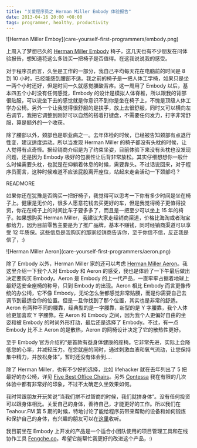 ```yaml
---
title: "关爱程序员之 Herman Miller Embody 体验报告"
date: 2013-04-16 20:00 +08:00
tags: programmer, healthy, productivity
---
```


<aside class="aside">
  ![Herman Miller Emboy](care-yourself-first-programmers/embody.png)
</aside>

上周入了梦想已久的 [Herman Miller Embody](http://www.hermanmiller.cn/Product/Embody-Chairs) 椅子，这几天也有不少朋友在问体验报告，想知道花这么多钱买一把椅子是否值得。在这我说说我的感受。

对于程序员而言，久坐是工作的一部分，我自己平均每天花在电脑前的时间是 8 到 10 小时，已经能感到腰部不适。我之前的椅子是一把人体工学椅，如果只是坐一两个小时还好，但是时间一久就感觉腰酸背疼。这一周用了 Embody 以后，基本四五个小时没有任何感觉，Embody 的设计是模拟人体脊椎，所以跟我的背部很贴服，可以说坐下去的感觉就是你意识不到你是坐在椅子上，不愧是顶级人体工学办公椅。另外一个让我觉得很舒服的是扶手，放上去很舒服，同时又可以横向左右调节，我把它调整到刚好可以自然的搭着打键盘，不需要任何发力，打字非常舒服，算是额外的一个收获。

除了腰部以外，颈部也是职业病之一。去年体检的时候，已经被告知颈部有点退行性变，建议适度运动。所以当发现 Herman Miller 的椅子都没有头枕的时候，让人觉得有点奇怪。据经销商介绍是为了约束坐姿，目前体验下来没有头枕也没发现问题，还是因为 Embody 极好的包裹性让后背非常放松。其实仔细想想你一般什么时候需要头枕，也就是在仰躺着休息的时候，需要靠头。不过话说回来，对于程序员而言，这种时候难道不应该屁股离开座位，站起来走会活动一下颈部吗？

READMORE

如果你还在犹豫是否购买一把好椅子，我觉得可以思考一下你有多少时间是坐在椅子上。健康是无价的，很多人愿意花钱去买更好的车，但是我觉得椅子更值得投资，你花在椅子上的时间比车子要多多了，而且是一把至少可以坐上 15 年的椅子。如果想购买 Herman Miller，我建议大家走经销商渠道，价格比海淘或者淘宝都给力，因为目前零售主要是为了推广品牌，基本不赚钱，同时经销商渠道可以享受 12 年质保。这些信息是我购买的那家经销商告诉你，至于你信不信，反正我是信了，:)

<aside class="aside">
  ![Herman Miller Aeron](care-yourself-first-programmers/aeron.png)
</aside>

除了 Embody 以外，Herman Miller 家的还可以考虑 [Herman Miller Aeron](http://www.hermanmiller.cn/Product/Aeron-Chairs)。我这里介绍一下我个人对 Embody 和 Aeron 的感受，我也是体验了一下午最后做出决定要购买 Embody。Aeron 是 Embody 的上一代产品，一直牢牢占据着地球上最舒适安全座椅的称号，只到 Embody 的出现。Aeron 相比 Embody 而言更像传统的办公椅，它不像 Embody，无论怎么坐都感觉非常贴腰，而是你需要自己去调节到最适合你的位置。但是一旦你找到了那个位置，其实也是非常的舒适。Aeron 有两种不同的腰靠，经典型的是一字腰靠，新型的是 Y 字腰靠，我个人体验更加喜欢 Y 字腰靠。在 Aeron 和 Embody 之间，因为我个人更偏好自由的坐姿和被 Embody 的时尚外形打动，最后还是选择了 Embody。不过，有一点 Embody 比不上 Aeron 的是散热，Aeron 的网椅设计决定了它的散热性更好。

至于 Embody 官方介绍的“是首款有益身体健康的座椅。它非常先进，实际上会降低您的心率，并减轻压力。在您就座的同时，通过刺激血液和氧气流动，让您保持集中精力，并放松身体”，暂时还没有体会到....

除了 Herman Miller，也有不少好的选择，比如 lifehacker 就在去年列出了 5 把最好的办公椅，详见 [Five Best Office Chairs](http://lifehacker.com/5941523/five-best-office-chairs)。另外 [Contessa](http://www.okamura.jp/en_eu/products/seating/contessa/index.html) 我在有限的几次体验中都有非常好的印象，不过不太确定久坐效果如何。

我时常跟朋友开玩笑说“当我们拼不过智商的时候，我们就拼身体”。没有任何投资可以跟身体相比。关爱自己的身体，善待自己，才能更好的工作。所以我们在 Teahour.FM 第 5 期的时候，特地讨论了能给程序员带来帮助的设备和如何锻炼和保护自己的身体，有兴趣的朋友可以在[这里](http://teahour.fm/2013/03/05/hardware-for-developers.html)收听。

我目前坐在 Embody 上开发的产品是一个适合小团队使用的项目管理工具和在线协作工具 [Fengche.co](https://fengcheco.com)，希望它能帮忙我更好的改进这个产品，:)
